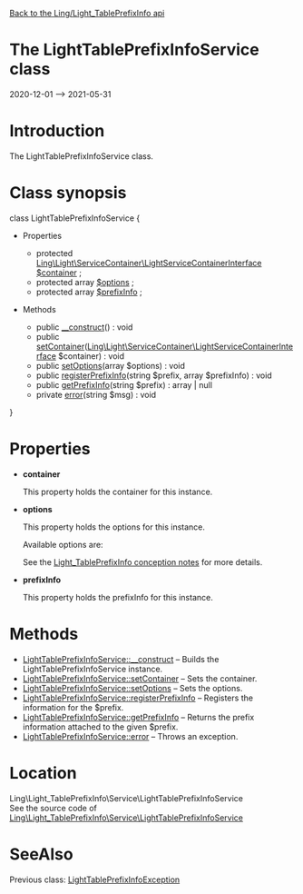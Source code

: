 [Back to the Ling/Light_TablePrefixInfo api](https://github.com/lingtalfi/Light_TablePrefixInfo/blob/master/doc/api/Ling/Light_TablePrefixInfo.md)



The LightTablePrefixInfoService class
================
2020-12-01 --> 2021-05-31






Introduction
============

The LightTablePrefixInfoService class.



Class synopsis
==============


class <span class="pl-k">LightTablePrefixInfoService</span>  {

- Properties
    - protected [Ling\Light\ServiceContainer\LightServiceContainerInterface](https://github.com/lingtalfi/Light/blob/master/doc/api/Ling/Light/ServiceContainer/LightServiceContainerInterface.md) [$container](#property-container) ;
    - protected array [$options](#property-options) ;
    - protected array [$prefixInfo](#property-prefixInfo) ;

- Methods
    - public [__construct](https://github.com/lingtalfi/Light_TablePrefixInfo/blob/master/doc/api/Ling/Light_TablePrefixInfo/Service/LightTablePrefixInfoService/__construct.md)() : void
    - public [setContainer](https://github.com/lingtalfi/Light_TablePrefixInfo/blob/master/doc/api/Ling/Light_TablePrefixInfo/Service/LightTablePrefixInfoService/setContainer.md)([Ling\Light\ServiceContainer\LightServiceContainerInterface](https://github.com/lingtalfi/Light/blob/master/doc/api/Ling/Light/ServiceContainer/LightServiceContainerInterface.md) $container) : void
    - public [setOptions](https://github.com/lingtalfi/Light_TablePrefixInfo/blob/master/doc/api/Ling/Light_TablePrefixInfo/Service/LightTablePrefixInfoService/setOptions.md)(array $options) : void
    - public [registerPrefixInfo](https://github.com/lingtalfi/Light_TablePrefixInfo/blob/master/doc/api/Ling/Light_TablePrefixInfo/Service/LightTablePrefixInfoService/registerPrefixInfo.md)(string $prefix, array $prefixInfo) : void
    - public [getPrefixInfo](https://github.com/lingtalfi/Light_TablePrefixInfo/blob/master/doc/api/Ling/Light_TablePrefixInfo/Service/LightTablePrefixInfoService/getPrefixInfo.md)(string $prefix) : array | null
    - private [error](https://github.com/lingtalfi/Light_TablePrefixInfo/blob/master/doc/api/Ling/Light_TablePrefixInfo/Service/LightTablePrefixInfoService/error.md)(string $msg) : void

}




Properties
=============

- <span id="property-container"><b>container</b></span>

    This property holds the container for this instance.
    
    

- <span id="property-options"><b>options</b></span>

    This property holds the options for this instance.
    
    Available options are:
    
    
    
    See the [Light_TablePrefixInfo conception notes](https://github.com/lingtalfi/Light_TablePrefixInfo/blob/master/doc/pages/conception-notes.md) for more details.
    
    

- <span id="property-prefixInfo"><b>prefixInfo</b></span>

    This property holds the prefixInfo for this instance.
    
    



Methods
==============

- [LightTablePrefixInfoService::__construct](https://github.com/lingtalfi/Light_TablePrefixInfo/blob/master/doc/api/Ling/Light_TablePrefixInfo/Service/LightTablePrefixInfoService/__construct.md) &ndash; Builds the LightTablePrefixInfoService instance.
- [LightTablePrefixInfoService::setContainer](https://github.com/lingtalfi/Light_TablePrefixInfo/blob/master/doc/api/Ling/Light_TablePrefixInfo/Service/LightTablePrefixInfoService/setContainer.md) &ndash; Sets the container.
- [LightTablePrefixInfoService::setOptions](https://github.com/lingtalfi/Light_TablePrefixInfo/blob/master/doc/api/Ling/Light_TablePrefixInfo/Service/LightTablePrefixInfoService/setOptions.md) &ndash; Sets the options.
- [LightTablePrefixInfoService::registerPrefixInfo](https://github.com/lingtalfi/Light_TablePrefixInfo/blob/master/doc/api/Ling/Light_TablePrefixInfo/Service/LightTablePrefixInfoService/registerPrefixInfo.md) &ndash; Registers the information for the $prefix.
- [LightTablePrefixInfoService::getPrefixInfo](https://github.com/lingtalfi/Light_TablePrefixInfo/blob/master/doc/api/Ling/Light_TablePrefixInfo/Service/LightTablePrefixInfoService/getPrefixInfo.md) &ndash; Returns the prefix information attached to the given $prefix.
- [LightTablePrefixInfoService::error](https://github.com/lingtalfi/Light_TablePrefixInfo/blob/master/doc/api/Ling/Light_TablePrefixInfo/Service/LightTablePrefixInfoService/error.md) &ndash; Throws an exception.





Location
=============
Ling\Light_TablePrefixInfo\Service\LightTablePrefixInfoService<br>
See the source code of [Ling\Light_TablePrefixInfo\Service\LightTablePrefixInfoService](https://github.com/lingtalfi/Light_TablePrefixInfo/blob/master/Service/LightTablePrefixInfoService.php)



SeeAlso
==============
Previous class: [LightTablePrefixInfoException](https://github.com/lingtalfi/Light_TablePrefixInfo/blob/master/doc/api/Ling/Light_TablePrefixInfo/Exception/LightTablePrefixInfoException.md)<br>
